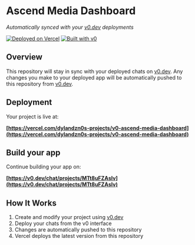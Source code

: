 # Ascend Media Dashboard

*Automatically synced with your [v0.dev](https://v0.dev) deployments*

[![Deployed on Vercel](https://img.shields.io/badge/Deployed%20on-Vercel-black?style=for-the-badge&logo=vercel)](https://vercel.com/dylandzn0s-projects/v0-ascend-media-dashboard)
[![Built with v0](https://img.shields.io/badge/Built%20with-v0.dev-black?style=for-the-badge)](https://v0.dev/chat/projects/MTt8uFZAslv)

## Overview

This repository will stay in sync with your deployed chats on [v0.dev](https://v0.dev).
Any changes you make to your deployed app will be automatically pushed to this repository from [v0.dev](https://v0.dev).

## Deployment

Your project is live at:

**[https://vercel.com/dylandzn0s-projects/v0-ascend-media-dashboard](https://vercel.com/dylandzn0s-projects/v0-ascend-media-dashboard)**

## Build your app

Continue building your app on:

**[https://v0.dev/chat/projects/MTt8uFZAslv](https://v0.dev/chat/projects/MTt8uFZAslv)**

## How It Works

1. Create and modify your project using [v0.dev](https://v0.dev)
2. Deploy your chats from the v0 interface
3. Changes are automatically pushed to this repository
4. Vercel deploys the latest version from this repository